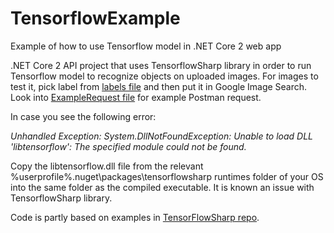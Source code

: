 # TensorflowExample
Example of how to use Tensorflow model in .NET Core 2 web app

.NET Core 2 API project that uses TensorflowSharp library in order to run Tensorflow model to recognize objects on uploaded images. For images to test it, pick label from [labels file](https://github.com/msykutera/TensorflowExample/blob/master/TensorflowExample/Assets/imagenet_comp_graph_label_strings.txt) and then put it in  Google Image Search. Look into [ExampleRequest file](https://github.com/msykutera/TensorflowExample/blob/master/TensorflowExample/TensorflowExample.postman_collection.json) for example Postman request.

In case you see the following error:

<i>Unhandled Exception: System.DllNotFoundException: Unable to load DLL 'libtensorflow': The specified module could not be found.</i>

Copy the libtensorflow.dll file from the relevant %userprofile%.nuget\packages\tensorflowsharp runtimes folder of your OS into the same folder as the compiled executable. It is known an issue with TensorflowSharp library.

Code is partly based on examples in [TensorFlowSharp repo](https://github.com/migueldeicaza/TensorFlowSharp).
